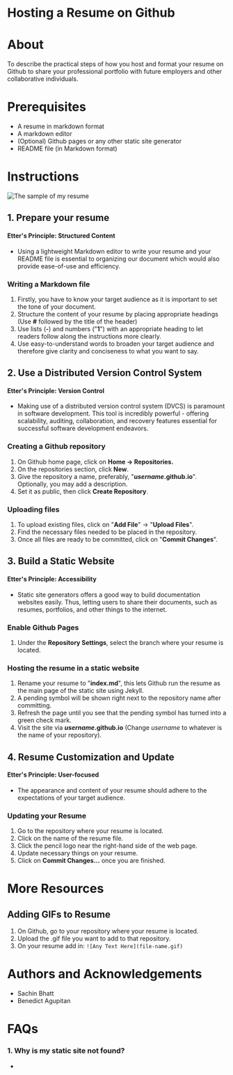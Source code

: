 # Hosting a Resume on Github
# About
To describe the practical steps of how you host and format your resume on Github to share your professional portfolio with future employers and other collaborative individuals.

# Prerequisites
- A resume in markdown format
- A markdown editor
- (Optional) Github pages or any other static site generator
- README file (in Markdown format)

# Instructions
![The sample of my resume](resume-sample.gif)

## 1. Prepare your resume
#### Etter's Principle: Structured Content
- Using a lightweight Markdown editor to write your resume and your README file is essential to organizing our document which would also provide ease-of-use and efficiency.

### Writing a Markdown file
1. Firstly, you have to know your target audience as it is important to set the tone of your document.
2. Structure the content of your resume by placing appropriate headings (Use **#** followed by the title of the header)
3.  Use lists (**-**) and numbers ("**1**") with an appropriate heading to let readers follow along the instructions more clearly.
4. Use easy-to-understand words to broaden your target audience and therefore give clarity and conciseness to what you want to say.
## 2. Use a Distributed Version Control System
#### Etter's Principle: Version Control
-   Making use of a distributed version control system (DVCS) is paramount in software development. This tool is incredibly powerful - offering scalability, auditing, collaboration, and recovery features essential for successful software development endeavors.
### Creating a Github repository
1. On Github home page, click on **Home -> Repositories.**
2. On the repositories section, click **New**.
3. Give the repository a name, preferably, "***username*.github.io**". Optionally, you may add a description.
4. Set it as public, then click **Create Repository**.
### Uploading files
1. To upload existing files, click on "**Add File**" -> "**Upload Files**".
2. Find the necessary files needed to be placed in the repository.
3. Once all files are ready to be committed, click on "**Commit Changes**".

## 3. Build a Static Website
#### Etter's Principle: Accessibility
- Static site generators offers a good way to build documentation websites easily. Thus, letting users to share their documents, such as resumes, portfolios, and other things to the internet.

### Enable Github Pages
1. Under the **Repository Settings**, select the branch where your resume is located.
 
### Hosting the resume in a static website
1. Rename your resume to "**index.md**", this lets Github run the resume as the main page of the static site using Jekyll.
2.  A pending symbol will be shown right next to the repository name after committing.
3. Refresh the page until you see that the pending symbol has turned into a green check mark.
4. Visit the site via ***username*.github.io** (Change *username* to whatever is the name of your repository).

## 4. Resume Customization and Update
#### Etter's Principle: User-focused
- The appearance and content of your resume should adhere to the expectations of your target audience.

### Updating your Resume
1. Go to the repository where your resume is located.
2. Click on the name of the resume file.
3. Click the pencil logo near the right-hand side of the web page.
4. Update necessary things on your resume.
5. Click on **Commit Changes...** once you are finished.


# More Resources
## Adding GIFs to Resume
1. On Github, go to your repository where your resume is located.
2. Upload the .gif file you want to add to that repository.
3. On your resume add in:
`![Any Text Here](file-name.gif)`

# Authors and Acknowledgements
- Sachin Bhatt
- Benedict Agupitan

# FAQs

### 1. Why is my static site not found?
-

 

<!--stackedit_data:
eyJoaXN0b3J5IjpbMTc0MzU1NzUwNywxMzgxMDgzNzk4LDIwNz
I5Nzc3MjMsMTAwNjQzMTgyMywyMTM4OTQ2Mjc1LC00MTM3MzA4
MzcsMTY3NzE5MTgyNCwyMDY0OTM2NjUzLDk2MjQyNzUwNCwzNT
EzMjQxODEsMTIxNzUyODYwOSwxMDc5MjIzMDksLTY0MjQyMDA5
NywxNjYyMzIxOTQ0LC0zMjkzNDU1NjksLTExNjkwMjM4MDEsMT
UzNzczMTkzOSwxODIwNjYzNjI2LC0yMDg4NzQ2NjEyXX0=
-->